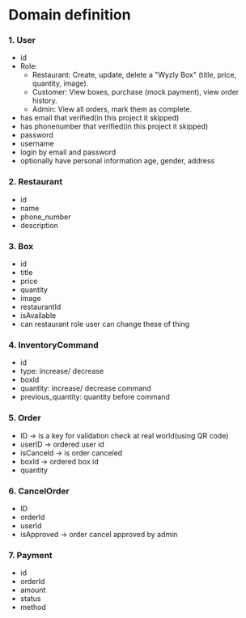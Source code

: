 # Domain definition

### 1. User
- id
- Role: 
    - Restaurant: Create, update, delete a "Wyzly Box" (title, price, quantity, image).
    - Customer: View boxes, purchase (mock payment), view order history.
    - Admin: View all orders, mark them as complete.
- has email that verified(in this project it skipped)
- has phonenumber that verified(in this project it skipped)
- password
- username
- login by email and password
- optionally have personal information age, gender, address

### 2. Restaurant
- id
- name
- phone_number
- description

### 3. Box
- id
- title 
- price
- quantity
- image
- restaurantId
- isAvailable
- can restaurant role user can change these of thing

### 4. InventoryCommand
- id
- type: increase/ decrease
- boxId
- quantity: increase/ decrease command
- previous_quantity: quantity before command

### 5. Order
- ID -> is a key for validation check at real world(using QR code)
- userID -> ordered user id
- isCanceld -> is order canceled
- boxId -> ordered box id
- quantity

### 6. CancelOrder
- ID
- orderId
- userId
- isApproved -> order cancel approved by admin

### 7. Payment
- id
- orderId
- amount
- status
- method